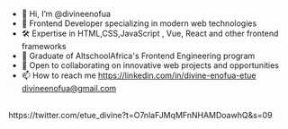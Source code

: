 - 👋 Hi, I’m @divineenofua
- 💼 Frontend Developer specializing in modern web technologies
- 🛠️ Expertise in HTML,CSS,JavaScript , Vue, React and other  frontend frameworks
- 🚀 Graduate of AltschoolAfrica's Frontend Engineering program
- 💞️ Open to collaborating on innovative web projects and opportunities
- 📫 How to reach me 
https://linkedin.com/in/divine-enofua-etue
divineenofua@gmail.com
<br>
https://twitter.com/etue_divine?t=O7nlaFJMqMFnNHAMDoawhQ&s=09



<!---
divineenofua/divineenofua is a ✨ special ✨ repository because its `README.md` (this file) appears on your GitHub profile.
You can click the Preview link to take a look at your changes.
--->
